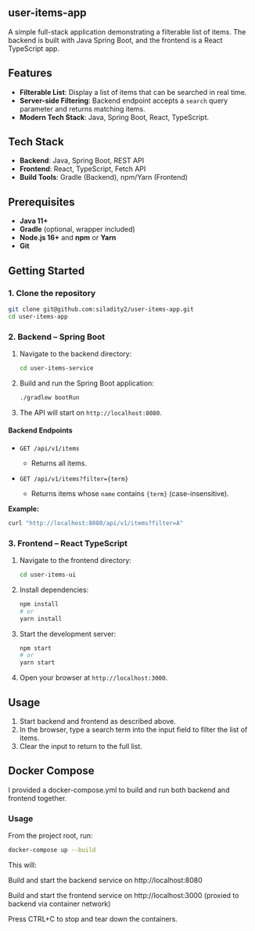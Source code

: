 ## user-items-app

A simple full-stack application demonstrating a filterable list of items. The backend is built with Java Spring Boot, and the frontend is a React TypeScript app.

## Features

* **Filterable List**: Display a list of items that can be searched in real time.
* **Server-side Filtering**: Backend endpoint accepts a `search` query parameter and returns matching items.
* **Modern Tech Stack**: Java, Spring Boot, React, TypeScript.

## Tech Stack

* **Backend**: Java, Spring Boot, REST API
* **Frontend**: React, TypeScript, Fetch API
* **Build Tools**: Gradle (Backend), npm/Yarn (Frontend)

## Prerequisites

* **Java 11+**
* **Gradle** (optional, wrapper included)
* **Node.js 16+** and **npm** or **Yarn**
* **Git**

## Getting Started

### 1. Clone the repository

```bash
git clone git@github.com:siladity2/user-items-app.git
cd user-items-app
```

### 2. Backend – Spring Boot

1. Navigate to the backend directory:

   ```bash
   cd user-items-service
   ```
2. Build and run the Spring Boot application:

   ```bash
   ./gradlew bootRun
   ```
3. The API will start on `http://localhost:8080`.

#### Backend Endpoints

* `GET /api/v1/items`

    * Returns all items.
* `GET /api/v1/items?filter={term}`

    * Returns items whose `name` contains `{term}` (case-insensitive).

**Example:**

```bash
curl "http://localhost:8080/api/v1/items?filter=A"
```

### 3. Frontend – React TypeScript

1. Navigate to the frontend directory:

   ```bash
   cd user-items-ui
   ```
2. Install dependencies:

   ```bash
   npm install
   # or
   yarn install
   ```
3. Start the development server:

   ```bash
   npm start
   # or
   yarn start
   ```
4. Open your browser at `http://localhost:3000`.

## Usage

1. Start backend and frontend as described above.
2. In the browser, type a search term into the input field to filter the list of items.
3. Clear the input to return to the full list.


## Docker Compose

I provided a docker-compose.yml to build and run both backend and frontend together.

### Usage

From the project root, run:

   ```bash
docker-compose up --build
   ```

This will:

Build and start the backend service on http://localhost:8080

Build and start the frontend service on http://localhost:3000 (proxied to backend via container network)

Press CTRL+C to stop and tear down the containers.